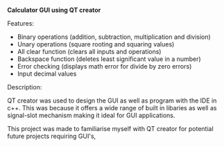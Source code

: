 **Calculator GUI using QT creator**

Features:
- Binary operations (addition, subtraction, multiplication and division)
- Unary operations (square rooting and squaring values)
- All clear function (clears all inputs and operations)
- Backspace function (deletes least significant value in a number)
- Error checking (displays math error for divide by zero errors)
- Input decimal values

Description:

QT creator was used to design the GUI as well as program with the IDE in c++. This was because it 
offers a wide range of built in libaries as well as signal-slot mechanism making it ideal for GUI 
applications.

This project was made to familiarise myself with QT creator for potential future projects requiring
GUI's,



